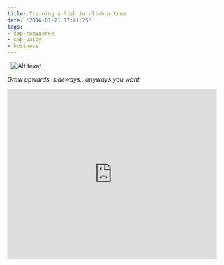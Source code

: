 ```yaml
---
title: Training a fish to climb a tree
date: '2016-01-21 17:41:25'
tags:
- cap-ramyasree
- cap-vaidy
- business
---
```

 
![Alt texat](http://www.multunus.com/wp-content/uploads/2016/01/Training-a-fish-to-climb-a-tree-e1454337520508.jpg)

*Grow upwards, sideways...anyways you want*

<iframe src="https://docs.google.com/presentation/d/1pZWyygi08Rt5vGiFV5dJMyCB7lkDNwpSc36RL3zoLww/embed?start=true&amp;loop=false&amp;delayms=8000" width="480" height="389" frameborder="0" allowfullscreen="allowfullscreen"></iframe>
